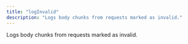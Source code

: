 ```yaml
---
title: "logInvalid"
description: "Logs body chunks from requests marked as invalid."
---
```

Logs body chunks from requests marked as invalid.
